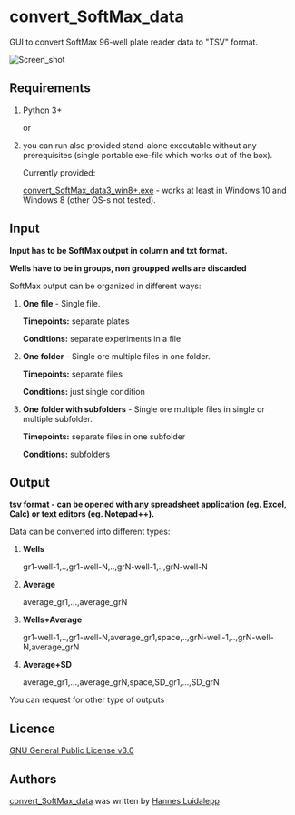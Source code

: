# convert_SoftMax_data
GUI to convert SoftMax 96-well plate reader data to "TSV" format.

![Screen_shot](screen_shot.GIF)

## Requirements
1) Python 3+
 
    or

2) you can run also provided stand-alone executable without any prerequisites (single portable exe-file which works out of the box).
  
    Currently provided:
  
    [convert_SoftMax_data3_win8+.exe](https://github.com/luidale/convert_SoftMax_data/blob/master/convert_SoftMax_data3_win8+.exe)   - works at least in Windows 10 and Windows 8 (other OS-s not tested).

## Input
**Input has to be SoftMax output in column and txt format.**

**Wells have to be in groups, non groupped wells are discarded**

SoftMax output can be organized in different ways:

1) **One file**  -  Single file. 

    **Timepoints:** separate plates
    
    **Conditions:** separate experiments in a file

2) **One folder**  -  Single ore multiple files in one folder. 

    **Timepoints:** separate files 
    
    **Conditions:** just single condition

3) **One folder with subfolders**  -  Single ore multiple files in single or multiple subfolder. 
  
    **Timepoints:** separate files in one subfolder 
  
    **Conditions:** subfolders


## Output
**tsv format - can be opened with any spreadsheet application (eg. Excel, Calc) or text editors (eg. Notepad++).**

Data can be converted into different types:

1) **Wells**

    gr1-well-1,..,gr1-well-N,..,grN-well-1,..,grN-well-N

2) **Average**

    average_gr1,...,average_grN

3) **Wells+Average**

    gr1-well-1,..,gr1-well-N,average_gr1,space,..,grN-well-1,..,grN-well-N,average_grN
	
4) **Average+SD**

    average_gr1,...,average_grN,space,SD_gr1,...,SD_grN

You can request for other type of outputs



Licence
-------
[GNU General Public License v3.0 ](https://github.com/luidale/convert_SoftMax_data/blob/master/LICENSE)

Authors
-------
[convert_SoftMax_data](https://github.com/luidale/convert_SoftMax_data) was written by [Hannes Luidalepp](luidale@gmail.com)

